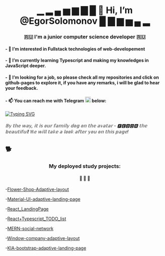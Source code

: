 <h1 align="center">▁ ▂ ▄ ▅ ▆ ▇ █ 👋 Hi, I’m @EgorSolomonov █ ▇ ▆ ▅ ▄ ▂ </h1>
<h3 align="center"> 🇷🇺 I'm a junior computer science developer 🇷🇺 </h3>

<h4>- 👀 I’m interested in Fullstack technologies of web-developement </h4>
<h4>- 🌱 I’m currently learning Typescript and making my knowledges in JavaScript deeper.</h4>
<h4>- 💞️ I’m looking for a job, so please check all my repositories and click on github-pages to explore it, if you have any remarks, i will be glad to hear your feedback.</h4>

<h4>- 📫 You can reach me with Telegram <img src="https://upload.wikimedia.org/wikipedia/commons/8/82/Telegram_logo.svg" height="18"/> below:</h4>

[![Typing SVG](https://readme-typing-svg.herokuapp.com/?lines=@𝙷𝚒_𝚖𝚢_𝚗𝚊𝚖𝚎_𝚒𝚜_𝙴𝚐𝚘𝚛)](https://git.io/typing-svg) 



<h6 align="left">𝔹𝕪 𝕥𝕙𝕖 𝕨𝕒𝕪, 𝕚𝕥 𝕚𝕤 𝕠𝕦𝕣 𝕗𝕒𝕞𝕚𝕝𝕪 𝕕𝕠𝕘 𝕠𝕟 𝕥𝕙𝕖 𝕒𝕧𝕒𝕥𝕒𝕣 - 🅵🅴🅳🅾🆁 𝕥𝕙𝕖 𝕓𝕖𝕒𝕦𝕥𝕚𝕗𝕦𝕝! ℍ𝕖 𝕨𝕚𝕝𝕝 𝕥𝕒𝕜𝕖 𝕒 𝕝𝕠𝕠𝕜 𝕒𝕗𝕥𝕖𝕣 𝕪𝕠𝕦 𝕠𝕟 𝕥𝕙𝕚𝕤 𝕡𝕒𝕘𝕖! </h6>
<h2>🐕</h2>


<h3 align="center">My deployed study projects:</h3> 
<h4 align="center">🚀 🚀 🚀</h4>

-[Flower-Shop-Adaptive-layout](https://egorsolomonov.github.io/Flower-Shop-Adaptive-layout/)

-[Material-UI-adaptive-landing-page](https://egorsolomonov.github.io/Material-UI-adaptive-landing-page/)

-[React_LandingPage](https://egorsolomonov.github.io/React_LandingPage/)

-[React+Typescript_TODO_list](https://egorsolomonov.github.io/Typescript_TODO_list/)

-[MERN-social-network](https://reliable-chimera-64298e.netlify.app)

-[Window-company-adaptive-layout](https://egorsolomonov.github.io/Window-company-adaptive-layout/)

-[KIA-bootstrap-adaptive-landing-page](https://egorsolomonov.github.io/KIA-bootstrap-adaptive-landing-page/)


<!---
EgorSolomonov/EgorSolomonov is a ✨ special ✨ repository because its `README.md` (this file) appears on your GitHub profile.
You can click the Preview link to take a look at your changes.
--->
